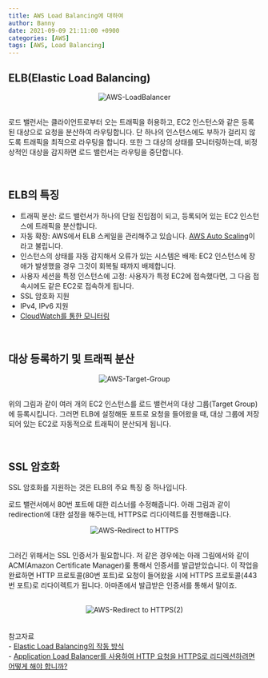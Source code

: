 ```yaml
---
title: AWS Load Balancing에 대하여
author: Banny
date: 2021-09-09 21:11:00 +0900
categories: [AWS]
tags: [AWS, Load Balancing]
---
```


## ELB(Elastic Load Balancing)

<center>
<img alt="AWS-LoadBalancer" src="https://user-images.githubusercontent.com/62047302/132688116-63969777-f471-484a-8da0-e50fbdf37aba.png">
</center>

<br>

로드 밸런서는 클라이언트로부터 오는 트래픽을 허용하고, EC2 인스턴스와 같은 등록된 대상으로 요청을 분산하여 라우팅합니다. 단 하나의 인스턴스에도 부하가 걸리지 않도록 트래픽을 최적으로 라우팅을 합니다. 또한 그 대상의 상태를 모니터링하는데, 비정상적인 대상을 감지하면 로드 밸런서는 라우팅을 중단합니다.

<br>

## ELB의 특징

- 트래픽 분산: 로드 밸런서가 하나의 단일 진입점이 되고, 등록되어 있는 EC2 인스턴스에 트래픽을 분산합니다.
- 자동 확장: AWS에서 ELB 스케일을 관리해주고 있습니다. <a href="https://docs.aws.amazon.com/ko_kr/autoscaling/ec2/userguide/what-is-amazon-ec2-auto-scaling.html" target="_blank">AWS Auto Scaling</a>이라고 불립니다.
- 인스턴스의 상태를 자동 감지해서 오류가 있는 시스템은 배제: EC2 인스턴스에 장애가 발생했을 경우 그것이 회복될 때까지 배제합니다.
- 사용자 세션을 특정 인스턴스에 고정: 사용자가 특정 EC2에 접속했다면, 그 다음 접속시에도 같은 EC2로 접속하게 됩니다.
- SSL 암호화 지원
- IPv4, IPv6 지원
- <a href="https://docs.aws.amazon.com/ko_kr/AmazonCloudWatch/latest/monitoring/WhatIsCloudWatch.html" target="_blank">CloudWatch를 통한 모니터링</a>

<br>

## 대상 등록하기 및 트래픽 분산

<center>
<img alt="AWS-Target-Group" src="https://user-images.githubusercontent.com/62047302/132692049-ae90e09a-fc5c-4747-97a1-a5d9de8dd1f9.png">
</center>

<br>

위의 그림과 같이 여러 개의 EC2 인스턴스를 로드 밸런서의 대상 그룹(Target Group)에 등록시킵니다. 그러면 ELB에 설정해둔 포트로 요청을 들어왔을 때, 대상 그룹에 저장되어 있는 EC2로 자동적으로 트래픽이 분산되게 됩니다.

<br>

## SSL 암호화

SSL 암호화를 지원하는 것은 ELB의 주요 특징 중 하나입니다.

로드 밸런서에서 80번 포트에 대한 리스너를 수정해줍니다. 아래 그림과 같이 redirection에 대한 설정을 해주는데, HTTPS로 리다이렉트를 진행해줍니다.

<center>
<img alt="AWS-Redirect to HTTPS" src="https://user-images.githubusercontent.com/62047302/132698545-d0ce55eb-31b9-4055-ad98-1d4fa0e4c867.png">
</center>

<br>

그러긴 위해서는 SSL 인증서가 필요합니다. 저 같은 경우에는 아래 그림에서와 같이 ACM(Amazon Certificate Manager)룰 통해서 인증서를 발급받았습니다.
이 작업을 완료하면 HTTP 프로토콜(80번 포트)로 요청이 들어왔을 시에 HTTPS 프로토콜(443번 포트)로 리다이렉트가 됩니다. 아마존에서 발급받은 인증서를 통해서 말이죠.

<br>

<center>
<img alt="AWS-Redirect to HTTPS(2)" src="https://user-images.githubusercontent.com/62047302/132785859-f9d36b92-452b-43d5-bd3b-42779d1023bd.png">
</center>

<!-- <br>

## AWS CloudWatch - 모니터링 시스템

<center>
<img alt="AWS-Redirect to HTTPS(2)" src="https://user-images.githubusercontent.com/62047302/132785859-f9d36b92-452b-43d5-bd3b-42779d1023bd.png">
</center> -->

<br>
<br>
참고자료<br>
- <a href="https://docs.aws.amazon.com/ko_kr/elasticloadbalancing/latest/userguide/how-elastic-load-balancing-works.html" target="_blank">Elastic Load Balancing의 작동 방식</a><br>
- <a href="https://aws.amazon.com/ko/premiumsupport/knowledge-center/elb-redirect-http-to-https-using-alb/" target="_blank">Application Load Balancer를 사용하여 HTTP 요청을 HTTPS로 리디렉션하려면 어떻게 해야 합니까?</a><br>
